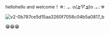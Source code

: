 hellohello and welcome！☆*: .｡. o(≧▽≦)o .｡.:*☆


![v2-0b787ce5d15aa3260f7058c04b5a0817_b](https://user-images.githubusercontent.com/104637849/235698635-80ddf5e6-6319-4af5-8a7b-a234548c55bf.gif)



😁😁😁
